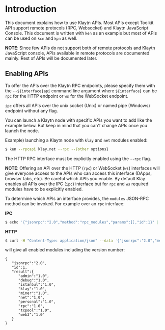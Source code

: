 # Introduction <a id="introduction"></a>

This document explains how to use Klaytn APIs. Most APIs except Toolkit API support remote protocols \(RPC, Websocket\) and Klaytn JavaScript Console. This document is written with `ken` as an example but most of APIs can be used on `kcn` and `kpn` as well.

**NOTE**: Since few APIs do not support both of remote protocols and Klaytn JavaScript console, APIs available in remote protocols are documented mainly. Rest of APIs will be documented later.

## Enabling APIs <a id="enabling-apis"></a>

To offer the APIs over the Klaytn RPC endpoints, please specify them with the `--${interface}api` command line argument where `${interface}` can be `rpc` for the HTTP endpoint or `ws` for the WebSocket endpoint.

`ipc` offers all APIs over the unix socket \(Unix\) or named pipe \(Windows\) endpoint without any flag.

You can launch a Klaytn node with specific APIs you want to add like the example below. But keep in mind that you can't change APIs once you launch the node.

Example\) launching a Klaytn node with `klay` and `net` modules enabled:

```bash
$ ken --rpcapi klay,net --rpc --{other options}
```

The HTTP RPC interface must be explicitly enabled using the `--rpc` flag.

**NOTE**: Offering an API over the HTTP \(`rpc`\) or WebSocket \(`ws`\) interfaces will give everyone access to the APIs who can access this interface \(DApps, browser tabs, etc\). Be careful which APIs you enable. By default Klay enables all APIs over the IPC \(`ipc`\) interface but for `rpc` and `ws` required modules have to be explicitly enabled.

To determine which APIs an interface provides, the `modules` JSON-RPC method can be invoked. For example over an `rpc` interface:

**IPC**

```bash
$ echo '{"jsonrpc":"2.0","method":"rpc_modules","params":[],"id":1}' | nc -U klay.ipc
```

**HTTP**

```bash
$ curl -H "Content-Type: application/json" --data '{"jsonrpc":"2.0","method":"rpc_modules","params":[],"id":1}' https://api.baobab.klaytn.net:8651
```

will give all enabled modules including the version number:

```text
{
   "jsonrpc":"2.0",
   "id":1,
   "result":{
      "admin":"1.0",
      "debug":"1.0",
      "istanbul":"1.0",
      "klay":"1.0",
      "miner":"1.0",
      "net":"1.0",
      "personal":"1.0",
      "rpc":"1.0",
      "txpool":"1.0",
      "web3":"1.0"
   }
}
```

